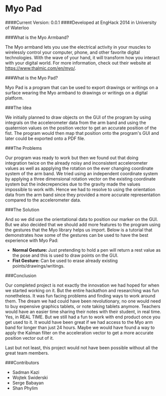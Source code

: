 Myo Pad
=======
####Current Version: 0.0.1
####Developed at EngHack 2014 in University of Waterloo

###What is the Myo Armband?

The Myo armband lets you use the electrical activity in your muscles to wirelessly control your computer, phone, and other favorite digital technologies. With the wave of your hand, it will transform how you interact with your digital world. For more information, check out their website at https://www.thalmic.com/en/myo/.

###What is the Myo Pad?

Myo Pad is a program that can be used to export drawings or writings on a surface wearing the Myo armband to drawings or writings on a digital platform.

###The Idea

We initially planned to draw objects on the GUI of the program by using integrals on the accelerometer data from the arm band and using the quaternion values on the position vector to get an accurate position of the fist. The program would then map that position onto the program's GUI and later could be exported onto a PDF file.

###The Problems

Our program was ready to work but then we found out that doing integration twice on the already noisy and inconsistent accelerometer values as well as appplying the rotation on the ever changing coordinate system of the arm band. We tried using an independent coordinate system by applying a three dimensional rotation vector on the existing coordinate system but the indecrepencies due to the gravity made the values impossible to work with. Hence we had to resolve to using the orientation data from the arm band since they provided a more accurate representation compared to the accelerometer data.

###The Solution

And so we did use the orientational data to position our marker on the GUI. But we also decided that we should add more features to the program using the gestures that the Myo library helps us import. Below is a tutorial that demonstrates how some of the gestures can be used to have the best experience with Myo Pad:


* <strong>Normal Gesture: </strong> Just pretending to hold a pen will return a rest value as the pose and this is used to draw points on the GUI.
* <strong>Fist Gesture: </strong> Can be used to erase already existing points/drawings/writings.

###Conclusion

Our completed project is not exactly the innovation we had hoped for when we started working on it. But the entire hackathon and researching was fun nonetheless. It was fun facing problems and finding ways to work around them. The dream we had could have been revolutionary, no one would need to buy expensive graphics tablets, or note taking tablets anymore. Teachers would have an easier time sharing their notes with their student, in real time. Yes, in REAL TIME. But we still had a fun to work with end product once you get used to it. It would have been great if we had access to the Myo arm band for longer than just 24 hours. Maybe we would have found a way to apply the Kalman filter on the acceleration vector to get a more accurate position vector out of it. 

Last but not least, this project would not have been possible without all the great team members.

###Contributors

* Sadman Kazi
* Wojtek Swiderski
* Serge Babayan
* Shan Phylim
